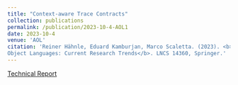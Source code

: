 ```yaml
---
title: "Context-aware Trace Contracts"
collection: publications
permalink: /publication/2023-10-4-AOL1
date: 2023-10-4
venue: 'AOL'
citation: 'Reiner Hähnle, Eduard Kamburjan, Marco Scaletta. (2023). <b>Active
Object Languages: Current Research Trends</b>. LNCS 14360, Springer.'
---
```


[Technical Report](https://arxiv.org/abs/2310.04384)
